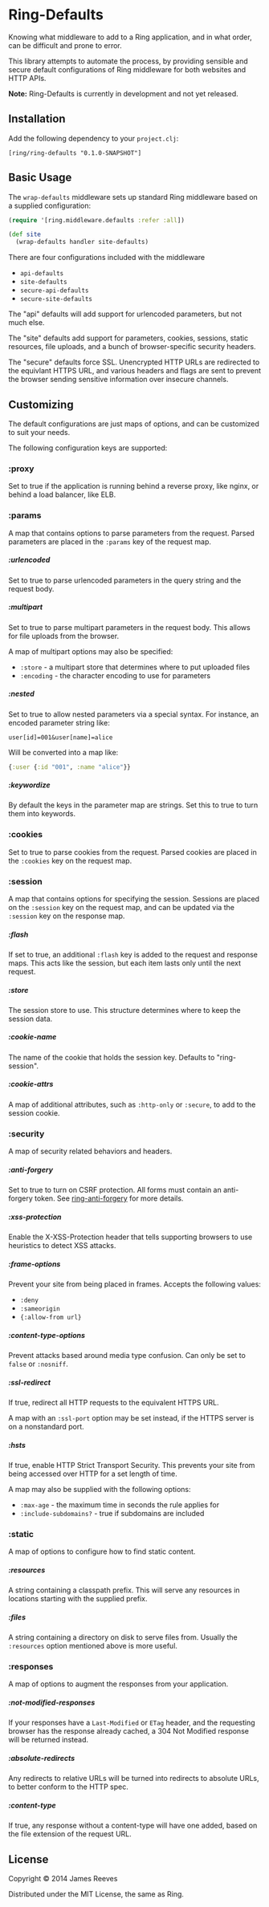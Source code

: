 # Ring-Defaults

Knowing what middleware to add to a Ring application, and in what
order, can be difficult and prone to error.

This library attempts to automate the process, by providing sensible
and secure default configurations of Ring middleware for both websites
and HTTP APIs.

**Note:** Ring-Defaults is currently in development and not yet released.

## Installation

Add the following dependency to your `project.clj`:

    [ring/ring-defaults "0.1.0-SNAPSHOT"]

## Basic Usage

The `wrap-defaults` middleware sets up standard Ring middleware based
on a supplied configuration:

```clojure
(require '[ring.middleware.defaults :refer :all])

(def site
  (wrap-defaults handler site-defaults)
```

There are four configurations included with the middleware

- `api-defaults`
- `site-defaults`
- `secure-api-defaults`
- `secure-site-defaults`

The "api" defaults will add support for urlencoded parameters, but not
much else.

The "site" defaults add support for parameters, cookies, sessions,
static resources, file uploads, and a bunch of browser-specific
security headers.

The "secure" defaults force SSL. Unencrypted HTTP URLs are redirected
to the equivlant HTTPS URL, and various headers and flags are sent to
prevent the browser sending sensitive information over insecure
channels.


## Customizing

The default configurations are just maps of options, and can be
customized to suit your needs.

The following configuration keys are supported:

### :proxy

Set to true if the application is running behind a reverse proxy, like
nginx, or behind a load balancer, like ELB.

### :params

A map that contains options to parse parameters from the request.
Parsed parameters are placed in the `:params` key of the request map.

##### :urlencoded

Set to true to parse urlencoded parameters in the query string and the
request body.

##### :multipart

Set to true to parse multipart parameters in the request body. This
allows for file uploads from the browser.

A map of multipart options may also be specified:

- `:store`    - a multipart store that determines where to put uploaded files
- `:encoding` - the character encoding to use for parameters

##### :nested

Set to true to allow nested parameters via a special syntax. For
instance, an encoded parameter string like:

    user[id]=001&user[name]=alice

Will be converted into a map like:

```clojure
{:user {:id "001", :name "alice"}}
```

##### :keywordize

By default the keys in the parameter map are strings. Set this to true
to turn them into keywords.


### :cookies

Set to true to parse cookies from the request. Parsed cookies are
placed in the `:cookies` key on the request map.


### :session

A map that contains options for specifying the session. Sessions are
placed on the `:session` key on the request map, and can be updated
via the `:session` key on the response map.

##### :flash

If set to true, an additional `:flash` key is added to the request and
response maps. This acts like the session, but each item lasts only
until the next request.


##### :store

The session store to use. This structure determines where to keep the
session data.

##### :cookie-name

The name of the cookie that holds the session key. Defaults to "ring-session".

##### :cookie-attrs

A map of additional attributes, such as `:http-only` or `:secure`, to
add to the session cookie.


### :security

A map of security related behaviors and headers.

##### :anti-forgery

Set to true to turn on CSRF protection. All forms must contain an
anti-forgery token. See [ring-anti-forgery] for more details.

[ring-anti-forgery]: https://github.com/ring-clojure/ring-anti-forgery

##### :xss-protection

Enable the X-XSS-Protection header that tells supporting browsers to use
heuristics to detect XSS attacks.

##### :frame-options

Prevent your site from being placed in frames. Accepts the following
values:

- `:deny`
- `:sameorigin`
- `{:allow-from url}`

##### :content-type-options

Prevent attacks based around media type confusion. Can only be set to
`false` or `:nosniff`.

##### :ssl-redirect

If true, redirect all HTTP requests to the equivalent HTTPS URL.

A map with an `:ssl-port` option may be set instead, if the HTTPS
server is on a nonstandard port.

##### :hsts

If true, enable HTTP Strict Transport Security. This prevents your
site from being accessed over HTTP for a set length of time.

A map may also be supplied with the following options:

- `:max-age` - the maximum time in seconds the rule applies for
- `:include-subdomains?` - true if subdomains are included


### :static

A map of options to configure how to find static content.

##### :resources

A string containing a classpath prefix. This will serve any resources
in locations starting with the supplied prefix.


##### :files

A string containing a directory on disk to serve files from. Usually
the `:resources` option mentioned above is more useful.


### :responses

A map of options to augment the responses from your application.

##### :not-modified-responses

If your responses have a `Last-Modified` or `ETag` header, and the
requesting browser has the response already cached, a 304 Not Modified
response will be returned instead.

##### :absolute-redirects

Any redirects to relative URLs will be turned into redirects to
absolute URLs, to better conform to the HTTP spec.

##### :content-type

If true, any response without a content-type will have one added,
based on the file extension of the request URL.


## License

Copyright © 2014 James Reeves

Distributed under the MIT License, the same as Ring.
